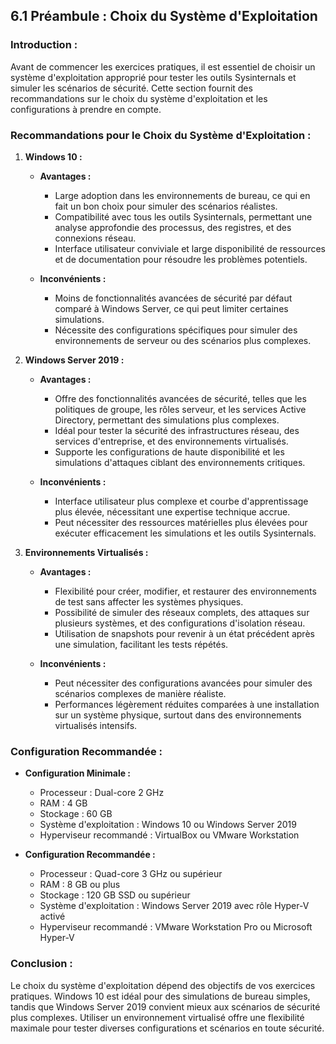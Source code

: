 
## 6.1 Préambule : Choix du Système d'Exploitation

### Introduction :
Avant de commencer les exercices pratiques, il est essentiel de choisir un système d'exploitation approprié pour tester les outils Sysinternals et simuler les scénarios de sécurité. Cette section fournit des recommandations sur le choix du système d'exploitation et les configurations à prendre en compte.

### Recommandations pour le Choix du Système d'Exploitation :

1. **Windows 10 :**
   - **Avantages :**
     - Large adoption dans les environnements de bureau, ce qui en fait un bon choix pour simuler des scénarios réalistes.
     - Compatibilité avec tous les outils Sysinternals, permettant une analyse approfondie des processus, des registres, et des connexions réseau.
     - Interface utilisateur conviviale et large disponibilité de ressources et de documentation pour résoudre les problèmes potentiels.

   - **Inconvénients :**
     - Moins de fonctionnalités avancées de sécurité par défaut comparé à Windows Server, ce qui peut limiter certaines simulations.
     - Nécessite des configurations spécifiques pour simuler des environnements de serveur ou des scénarios plus complexes.

2. **Windows Server 2019 :**
   - **Avantages :**
     - Offre des fonctionnalités avancées de sécurité, telles que les politiques de groupe, les rôles serveur, et les services Active Directory, permettant des simulations plus complexes.
     - Idéal pour tester la sécurité des infrastructures réseau, des services d'entreprise, et des environnements virtualisés.
     - Supporte les configurations de haute disponibilité et les simulations d'attaques ciblant des environnements critiques.

   - **Inconvénients :**
     - Interface utilisateur plus complexe et courbe d'apprentissage plus élevée, nécessitant une expertise technique accrue.
     - Peut nécessiter des ressources matérielles plus élevées pour exécuter efficacement les simulations et les outils Sysinternals.

3. **Environnements Virtualisés :**
   - **Avantages :**
     - Flexibilité pour créer, modifier, et restaurer des environnements de test sans affecter les systèmes physiques.
     - Possibilité de simuler des réseaux complets, des attaques sur plusieurs systèmes, et des configurations d'isolation réseau.
     - Utilisation de snapshots pour revenir à un état précédent après une simulation, facilitant les tests répétés.

   - **Inconvénients :**
     - Peut nécessiter des configurations avancées pour simuler des scénarios complexes de manière réaliste.
     - Performances légèrement réduites comparées à une installation sur un système physique, surtout dans des environnements virtualisés intensifs.

### Configuration Recommandée :
- **Configuration Minimale :**
  - Processeur : Dual-core 2 GHz
  - RAM : 4 GB
  - Stockage : 60 GB
  - Système d'exploitation : Windows 10 ou Windows Server 2019
  - Hyperviseur recommandé : VirtualBox ou VMware Workstation
  
- **Configuration Recommandée :**
  - Processeur : Quad-core 3 GHz ou supérieur
  - RAM : 8 GB ou plus
  - Stockage : 120 GB SSD ou supérieur
  - Système d'exploitation : Windows Server 2019 avec rôle Hyper-V activé
  - Hyperviseur recommandé : VMware Workstation Pro ou Microsoft Hyper-V

### Conclusion :
Le choix du système d'exploitation dépend des objectifs de vos exercices pratiques. Windows 10 est idéal pour des simulations de bureau simples, tandis que Windows Server 2019 convient mieux aux scénarios de sécurité plus complexes. Utiliser un environnement virtualisé offre une flexibilité maximale pour tester diverses configurations et scénarios en toute sécurité.
